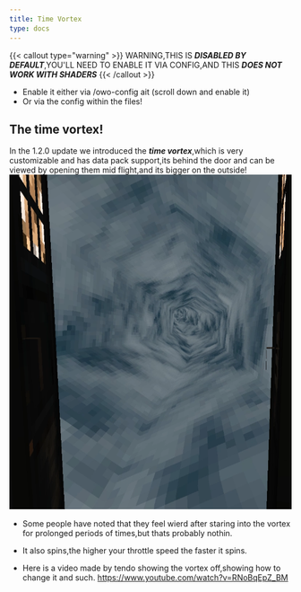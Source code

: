 ```yaml
---
title: Time Vortex
type: docs
---
```

{{< callout type="warning" >}}  WARNING,THIS IS ***DISABLED BY DEFAULT***,YOU'LL NEED TO ENABLE IT VIA CONFIG,AND THIS ***DOES NOT WORK WITH SHADERS*** {{< /callout >}}
* Enable it either via /owo-config ait (scroll down and enable it)
* Or via the config within the files!

## The time vortex!
In the 1.2.0 update we introduced the ***time vortex***,which is very customizable and has data pack support,its behind the door and can be viewed by opening them mid flight,and its bigger on the outside!
![vortex](images/vortex.png)

* Some people have noted that they feel wierd after staring into the vortex for prolonged periods of times,but thats probably nothin.
* It also spins,the higher your throttle speed the faster it spins.


* Here is a video made by tendo showing the vortex off,showing how to change it and such.
https://www.youtube.com/watch?v=RNoBqEpZ_BM

